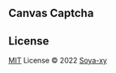 ## Canvas Captcha
## License

[MIT](./LICENSE) License © 2022 [Soya-xy](https://github.com/Soya-xy)
